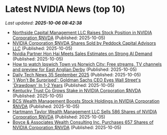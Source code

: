 # Latest NVIDIA News (top 10)
_Last updated: **2025-10-06 08:42:38**_

- [Northside Capital Management LLC Raises Stock Position in NVIDIA Corporation $NVDA](https://www.etfdailynews.com/2025/10/05/northside-capital-management-llc-raises-stock-position-in-nvidia-corporation-nvda/) (Published: 2025-10-05)
- [NVIDIA Corporation $NVDA Shares Sold by Peddock Capital Advisors LLC](https://www.etfdailynews.com/2025/10/05/nvidia-corporation-nvda-shares-sold-by-peddock-capital-advisors-llc/) (Published: 2025-10-05)
- [Nvidia Partner Hon Hai Meets Sales Estimates on Strong AI Demand](https://biztoc.com/x/b342507a3132829c) (Published: 2025-10-05)
- [How to watch Ipswich Town vs Norwich City: Free streams, TV channels and preview for East Anglian Derby](https://www.techradar.com/how-to-watch/football/ipswich-town-vs-norwich-city-efl-championship-2025-26free) (Published: 2025-10-05)
- [Daily Tech News 35 September 2025](https://acecomments.mu.nu/?post=416755) (Published: 2025-10-05)
- ['I Won't Be Surprised': Goldman Sachs CEO Eyes Wall Street's 'Drawdown' In 1-2 Years](https://www.ndtvprofit.com/markets/i-wont-be-surprised-goldman-sachs-ceo-eyes-wall-streets-drawdown-in-1-2-years) (Published: 2025-10-05)
- [Kentucky Trust Co Grows Stake in NVIDIA Corporation $NVDA](https://www.etfdailynews.com/2025/10/05/kentucky-trust-co-grows-stake-in-nvidia-corporation-nvda/) (Published: 2025-10-05)
- [BCS Wealth Management Boosts Stock Holdings in NVIDIA Corporation $NVDA](https://www.etfdailynews.com/2025/10/05/bcs-wealth-management-boosts-stock-holdings-in-nvidia-corporation-nvda/) (Published: 2025-10-05)
- [Hartmann Taylor Wealth Management LLC Sells 586 Shares of NVIDIA Corporation $NVDA](https://www.etfdailynews.com/2025/10/05/hartmann-taylor-wealth-management-llc-sells-586-shares-of-nvidia-corporation-nvda/) (Published: 2025-10-05)
- [Boyce & Associates Wealth Consulting Inc. Purchases 657 Shares of NVIDIA Corporation $NVDA](https://www.etfdailynews.com/2025/10/05/boyce-associates-wealth-consulting-inc-purchases-657-shares-of-nvidia-corporation-nvda/) (Published: 2025-10-05)
